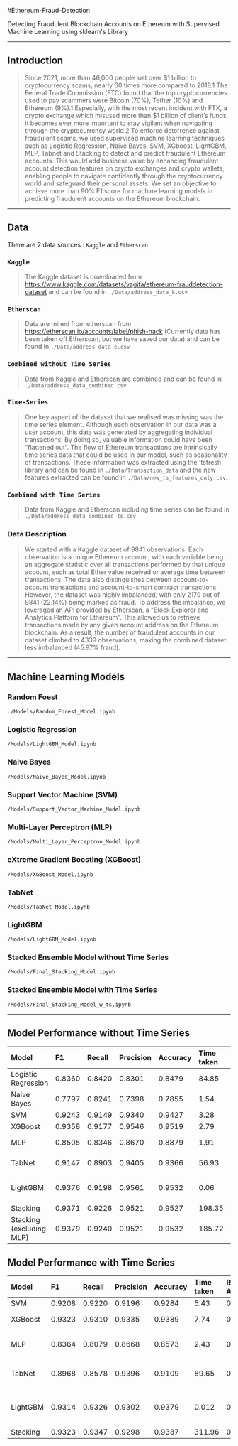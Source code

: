 #Ethereum-Fraud-Detection

Detecting Fraudulent Blockchain Accounts on Ethereum with Supervised Machine Learning using sklearn's Library

---

## Introduction

> Since 2021, more than 46,000 people lost over $1 billion to cryptocurrency scams, nearly 60 times more compared to 2018.1 The Federal Trade Commission (FTC) found that the top cryptocurrencies used to pay scammers were Bitcoin (70%), Tether (10%) and Ethereum (9%).1 Especially, with the most recent incident with FTX, a crypto exchange which misused more than $1 billion of client’s funds, it becomes ever more important to stay vigilant when navigating through the cryptocurrency world.2 To enforce deterrence against fraudulent scams, we used supervised machine learning techniques such as Logistic Regression, Naive Bayes, SVM, XGboost, LightGBM, MLP, Tabnet and Stacking to detect and predict fraudulent Ethereum accounts. This would add business value by enhancing fraudulent account detection features on crypto exchanges and crypto wallets, enabling people to navigate confidently through the cryptocurrency world and safeguard their personal assets. We set an objective to achieve more than 90% F1 score for machine learning models in predicting fraudulent accounts on the Ethereum blockchain.

---

## Data

There are 2 data sources : `Kaggle` and `Etherscan`

### `Kaggle`

> The Kaggle dataset is downloaded from https://www.kaggle.com/datasets/vagifa/ethereum-frauddetection-dataset and can be found in `./Data/address_data_k.csv`

### `Etherscan`

> Data are mined from etherscan from https://etherscan.io/accounts/label/phish-hack (Currently data has been taken off Etherscan, but we have saved our data) and can be found in `./Data/address_data_e.csv`

### `Combined without Time Series`

> Data from Kaggle and Etherscan are combined and can be found in `./Data/address_data_combined.csv`

### `Time-Series`

> One key aspect of the dataset that we realised was missing was the time series element. Although each observation in our data was a user account, this data was generated by aggregating individual transactions. By doing so, valuable information could have been “flattened out”. The flow of Ethereum transactions are intrinsically time series data that could be used in our model, such as seasonality of transactions. These information was extracted using the 'tsfresh' library and can be found in `./Data/Transaction_data` and the new features extracted can be found in `./Data/new_ts_features_only.csv`.

### `Combined with Time Series`

> Data from Kaggle and Etherscan including time series can be found in `./Data/address_data_combined_ts.csv`

### Data Description

> We started with a Kaggle dataset of 9841 observations. Each observation is a unique Ethereum account, with each variable being an aggregate statistic over all transactions performed by that unique account, such as total Ether value received or average time between transactions. The data also distinguishes between account-to-account transactions and account-to-smart contract transactions. However, the dataset was highly imbalanced, with only 2179 out of 9841 (22.14%) being marked as fraud. To address the imbalance, we leveraged an API provided by Etherscan, a “Block Explorer and Analytics Platform for Ethereum”. This allowed us to retrieve transactions made by any given account address on the Ethereum blockchain. As a result, the number of fraudulent accounts in our dataset climbed to 4339 observations, making the combined dataset less imbalanced (45.97% fraud).

---

## Machine Learning Models

### Random Foest

`./Models/Random_Forest_Model.ipynb`

### Logistic Regression

`/Models/LightGBM_Model.ipynb`

### Naive Bayes

`/Models/Naive_Bayes_Model.ipynb`

### Support Vector Machine (SVM)

`/Models/Support_Vector_Machine_Model.ipynb`

### Multi-Layer Perceptron (MLP)

`/Models/Multi_Layer_Perceptron_Model.ipynb`

### eXtreme Gradient Boosting (XGBoost)

`/Models/XGBoost_Model.ipynb`

### TabNet

`/Models/TabNet_Model.ipynb`

### LightGBM

`/Models/LightGBM_Model.ipynb`

### Stacked Ensemble Model without Time Series

`/Models/Final_Stacking_Model.ipynb`

### Stacked Ensemble Model with Time Series

`/Models/Final_Stacking_Model_w_ts.ipynb`

---

## Model Performance without Time Series

| Model                    | F1     | Recall | Precision | Accuracy | Time taken | ROC-AUC | Optimal Parameters                                                                                                                                            |
| :----------------------- | :----- | :----- | :-------- | :------- | :--------- | :------ | :------------------------------------------------------------------------------------------------------------------------------------------------------------ |
| Logistic Regression      | 0.8360 | 0.8420 | 0.8301    | 0.8479   | 84.85      | 0.8475  | ‘C’:1000, ‘penalty’:’l1’, ‘solver’:’liblinear’                                                                                                                |
| Naive Bayes              | 0.7797 | 0.8241 | 0.7398    | 0.7855   | 1.54       | 0.7883  | ‘Var_smoothing’: 0.0533669923120631                                                                                                                           |
| SVM                      | 0.9243 | 0.9149 | 0.9340    | 0.9427   | 3.28       | 0.9374  | 'C':1000,'gamma':1                                                                                                                                            |
| XGBoost                  | 0.9358 | 0.9177 | 0.9546    | 0.9519   | 2.79       | 0.9453  | 'learning_rate':0.05,'max_depth':8,'n_estimators':1000                                                                                                        |
| MLP                      | 0.8505 | 0.8346 | 0.8670    | 0.8879   | 1.91       | 0.8777  | 'input_dim':12,'H':60,'activation':'relu','dropout_probability':0.2,'num_epochs':75, 'num_layers':10                                                          |
| TabNet                   | 0.9147 | 0.8903 | 0.9405    | 0.9366   | 56.93      | 0.9277  | 'gamma':1.0,'lambda_sparse':0, 'momentum':0.4, 'n_steps':8, 'optimizer_params':'lr': 0.025                                                                    |
| LightGBM                 | 0.9376 | 0.9198 | 0.9561    | 0.9532   | 0.06       | 0.9468  | 'bagging_fraction':0.95, 'bagging_freq':1, 'feature_fraction':0.95, 'learning_rate':0.2, 'max_bin':300, 'max_depth':6, 'min_gain_to_split':0, 'num_leaves':20 |
| Stacking                 | 0.9371 | 0.9226 | 0.9521    | 0.9527   | 198.35     | 0.9469  | SVM, XGBoost, MLP, Tabnet and LightGBM                                                                                                                        |
| Stacking (excluding MLP) | 0.9379 | 0.9240 | 0.9521    | 0.9532   | 185.72     | 0.9476  | SVM, XGBoost, Tabnet and LightGBM                                                                                                                             |

## Model Performance with Time Series

| Model    | F1     | Recall | Precision | Accuracy | Time taken | ROC-AUC | Optimal Parameters                                                                                                                                            |
| :------- | :----- | :----- | :-------- | :------- | :--------- | :------ | :------------------------------------------------------------------------------------------------------------------------------------------------------------ |
| SVM      | 0.9208 | 0.9220 | 0.9196    | 0.9284   | 5.43       | 0.9278  | 'C':1000,'gamma':1                                                                                                                                            |
| XGBoost  | 0.9323 | 0.9310 | 0.9335    | 0.9389   | 7.74       | 0.9383  | 'learning_rate':0.05, 'max_depth':8,'n_estimators':1000                                                                                                       |
| MLP      | 0.8364 | 0.8079 | 0.8668    | 0.8573   | 2.43       | 0.8529  | 'input_dim':12,'H':60,'activation':'relu' ,'dropout_probability':0.2,'num_epochs':75, 'num_layers':10                                                         |
| TabNet   | 0.8968 | 0.8578 | 0.9396    | 0.9109   | 89.65      | 0.9062  | 'gamma':1.0,'lambda_sparse':0, 'momentum':0.4, 'n_steps':8, 'optimizer_params':'lr': 0.025                                                                    |
| LightGBM | 0.9314 | 0.9326 | 0.9302    | 0.9379   | 0.012      | 0.9375  | 'bagging_fraction':0.95, 'bagging_freq':1, 'feature_fraction':0.95, 'learning_rate':0.2, 'max_bin':300, 'max_depth':6, 'min_gain_to_split':0, 'num_leaves':20 |
| Stacking | 0.9323 | 0.9347 | 0.9298    | 0.9387   | 311.96     | 0.9383  | SVM, XGBoost, MLP, Tabnet and LightGBM                                                                                                                        |
